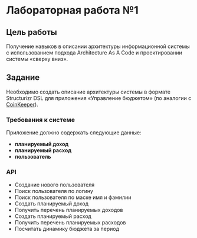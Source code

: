 # Лабораторная работа №1

## Цель работы

Получение навыков в описании архитектуры информационной системы с использованием подхода Architecture As A Code и проектировании системы «сверху вниз».

## Задание

Необходимо создать описание архитектуры системы в формате Structurizr DSL для приложения «Управление бюджетом» (по аналогии с [CoinKeeper](https://about.coinkeeper.me/)).

### Требования к системе

Приложение должно содержать следующие данные:
- **планируемый доход**
- **планируемый расход**
- **пользователь**

### API
- Создание нового пользователя
- Поиск пользователя по логину
- Поиск пользователя по маске имя и фамилии
- Создать планируемый доход
- Получить перечень планируемых доходов
- Создать планируемый расход
- Получить перечень планируемых расходов
- Посчитать динамику бюджета за период
